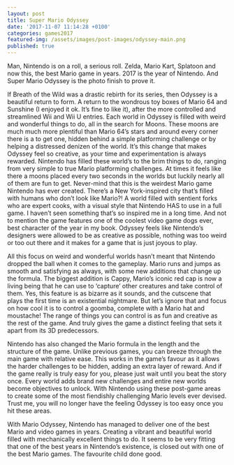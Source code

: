 ```yaml
---
layout: post
title: Super Mario Odyssey
date: '2017-11-07 11:14:28 +0100'
categories: games2017
featured-img: /assets/images/post-images/odyssey-main.png
published: true
---
```


Man, Nintendo is on a roll, a serious roll. Zelda, Mario Kart, Splatoon and now this, the best Mario game in years. 2017 is the year of Nintendo. And Super Mario Odyssey is the photo finish to prove it.

If Breath of the Wild was a drastic rebirth for its series, then Odyssey is a beautiful return to form. A return to the wondrous toy boxes of Mario 64 and Sunshine (I enjoyed it ok. It’s fine to like it), after the more controlled and streamlined Wii and Wii U entries. Each world in Odyssey is filled with weird and wonderful things to do, all in the search for Moons. These moons are much much more plentiful than Mario 64’s stars and around every corner there is a to get one, hidden behind a simple platforming challenge or by helping a distressed denizen of the world. It’s this change that makes Odyssey feel so creative, as your time and experimentation is always rewarded. Nintendo has filled these world’s to the brim things to do, ranging from very simple to true Mario platforming challenges. At times it feels like there a moons placed every two seconds in the worlds but luckily nearly all of them are fun to get.
Never-mind that this is the weirdest Mario game Nintendo has ever created. There’s a New York-inspired city that’s filled with humans who don’t look like Mario?! A world filled with sentient forks who are expert cooks, with a visual style that Nintendo HAS to use in a full game. I haven’t seen something that’s so inspired me in a long time. And not to mention the game features one of the coolest video game dogs ever, best character of the year in my book.
Odyssey feels like Nintendo’s designers were allowed to be as creative as possible, nothing was too weird or too out there and it makes for a game that is just joyous to play.

All this focus on weird and wonderful worlds hasn’t meant that Nintendo dropped the ball when it comes to the gameplay. Mario runs and jumps as smooth and satisfying as always, with some new additions that change up the formula. The biggest addition is Cappy, Mario’s iconic red cap is now a living being that he can use to ‘capture’ other creatures and take control of them. Yes, this feature is as bizarre as it sounds, and the cutscene that plays the first time is an existential nightmare. But let’s ignore that and focus on how cool it is to control a goomba, complete with a Mario hat and moustache! The range of things you can control is as fun and creative as the rest of the game. And truly gives the game a distinct feeling that sets it apart from its 3D predecessors.

Nintendo has also changed the Mario formula in the length and the structure of the game. Unlike previous games, you can breeze through the main game with relative ease. This works in the game’s favour as it allows the harder challenges to be hidden, adding an extra layer of reward. And if the game really is truly easy for you, please just wait until you beat the story once. Every world adds brand new challenges and entire new worlds become objectives to unlock. With Nintendo using these post-game areas to create some of the most fiendishly challenging Mario levels ever devised. Trust me, you will no longer have the feeling Odyssey is too easy once you hit these areas.

With Mario Odyssey, Nintendo has managed to deliver one of the best Mario and video games in years. Creating a vibrant and beautiful world filled with mechanically excellent things to do. It seems to be very fitting that one of the best years in Nintendo’s existence, is closed out with one of the best Mario games. The favourite child done good.